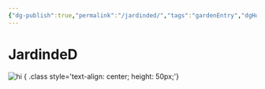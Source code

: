```yaml
---
{"dg-publish":true,"permalink":"/jardinded/","tags":"gardenEntry","dgHomeLink":true,"dgPassFrontmatter":false}
---
```



# JardindeD
![hi](https://i.imgur.com/ahewaNu.png)
{ .class style='text-align: center; height: 50px;'}


